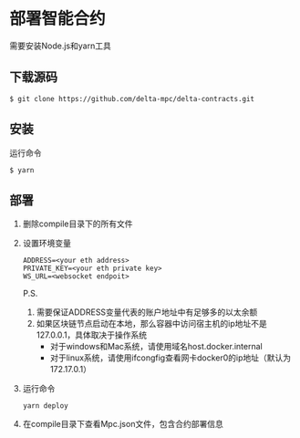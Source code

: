 # 部署智能合约

需要安装Node.js和yarn工具

## 下载源码

```text
$ git clone https://github.com/delta-mpc/delta-contracts.git
```

## 安装

运行命令

```text
$ yarn
```

## 部署

1. 删除compile目录下的所有文件
2. 设置环境变量

   ```text
   ADDRESS=<your eth address>
   PRIVATE_KEY=<your eth private key>
   WS_URL=<websocket endpoit>
   ```

   P.S.

   1. 需要保证ADDRESS变量代表的账户地址中有足够多的以太余额
   2. 如果区块链节点启动在本地，那么容器中访问宿主机的ip地址不是127.0.0.1，具体取决于操作系统
      * 对于windows和Mac系统，请使用域名host.docker.internal
      * 对于linux系统，请使用ifcongfig查看网卡docker0的ip地址（默认为172.17.0.1）

3. 运行命令

   ```text
   yarn deploy
   ```

4. 在compile目录下查看Mpc.json文件，包含合约部署信息

